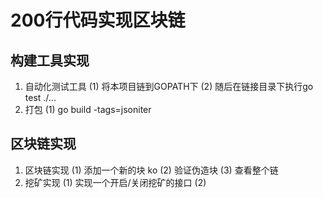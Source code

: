 # 200行代码实现区块链
## 构建工具实现
1. 自动化测试工具
(1) 将本项目链到GOPATH下
(2) 随后在链接目录下执行go test ./...
2. 打包
(1) go build -tags=jsoniter

## 区块链实现
1. 区块链实现
(1) 添加一个新的块 ko
(2) 验证伪造块
(3) 查看整个链
2. 挖矿实现
(1) 实现一个开启/关闭挖矿的接口
(2) 


